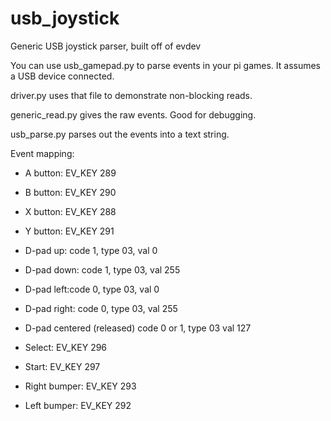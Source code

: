 # usb_joystick
Generic USB joystick parser, built off of evdev

You can use usb_gamepad.py to parse events in your pi games.  It assumes a USB device connected.

driver.py uses that file to demonstrate non-blocking reads.

generic_read.py gives the raw events. Good for debugging.

usb_parse.py parses out the events into a text string.

Event mapping:
- A button: EV_KEY 289
- B button: EV_KEY 290
- X button: EV_KEY 288
- Y button: EV_KEY 291

- D-pad up: code 1, type 03, val 0
- D-pad down: code 1, type 03, val 255
- D-pad left:code 0, type 03, val 0
- D-pad right: code 0, type 03, val 255
- D-pad centered (released) code 0 or 1, type 03 val 127

- Select: EV_KEY 296
- Start:  EV_KEY 297

- Right bumper: EV_KEY 293
- Left bumper:  EV_KEY 292
